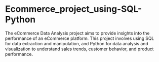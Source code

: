 # Ecommerce_project_using-SQL-Python

The eCommerce Data Analysis project aims to provide insights into the performance of an eCommerce platform. This project involves using SQL for data extraction and manipulation, and Python for data analysis and visualization to understand sales trends, customer behavior, and product performance.
